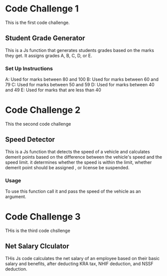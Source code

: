 # Code Challenge 1
This is the first code challenge.
## Student Grade Generator
This is a Js function that generates students grades based on the marks they get. It assigns grades A, B, C, D, or E.
### Set Up Instructions 
A: Used for marks between 80 and 100
B: Used for marks between 60 and 79
C: Used for marks between 50 and 59
D: Used for marks between 40 and 49
E: Used for marks that are less than 40

# Code Challenge 2
This the second code challenge 
## Speed Detector
This is a Js function that detects the speed of a vehicle and calculates demerit points based on the difference between the vehicle's speed and the speed limit. it determines whether the speed is within the limit, whether demerit point should be assigned , or license be suspended.
### Usage 
To use this function call it and pass the speed of the vehicle as an argument. 
 
 # Code Challenge 3
 THis is the third code chsllenge
 ## Net Salary Clculator 
 THis Js code calculates the net salary of an employee based on their basic salary and benefits, after deducting KRA tax, NHIF deduction, and NSSF deduction.